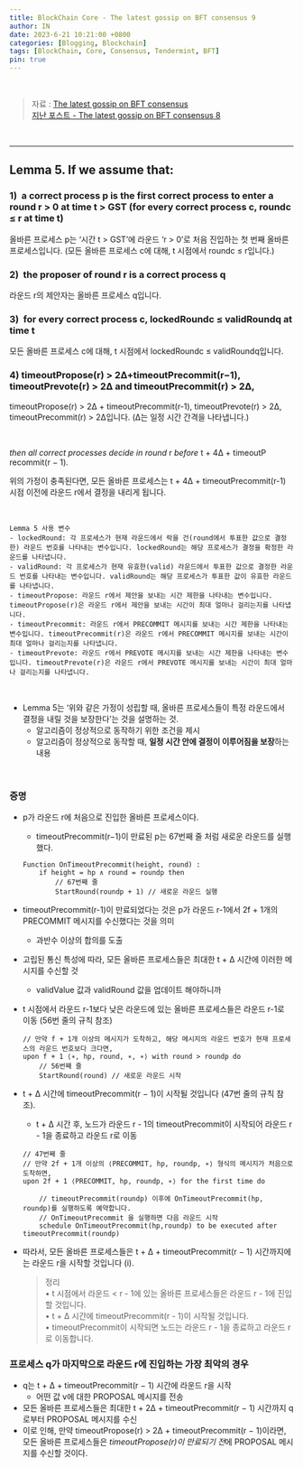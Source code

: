 ```yaml
---
title: BlockChain Core - The latest gossip on BFT consensus 9
author: IN
date: 2023-6-21 10:21:00 +0800
categories: [Blogging, Blockchain]
tags: [BlockChain, Core, Consensus, Tendermint, BFT]
pin: true
---
```


<br />

> 자료 : [The latest gossip on BFT consensus](https://in-nft.s3.ap-northeast-2.amazonaws.com/The+latest+gossip+on+BFT+consensus.pdf)
> <br />
> [지난 포스트 - The latest gossip on BFT consensus 8](https://in63119.github.io/posts/Tendermint8/)

<br />

--- 

## Lemma 5. If we assume that:
### 1)  a correct process p is the first correct process to enter a round r > 0 at time t > GST (for every correct process c, roundc ≤ r at time t)
올바른 프로세스 p는 ‘시간 t > GST’에 라운드 ‘r > 0’로 처음 진입하는 첫 번째 올바른 프로세스입니다. (모든 올바른 프로세스 c에 대해, t 시점에서 roundc ≤ r입니다.)

### 2)  the proposer of round r is a correct process q
라운드 r의 제안자는 올바른 프로세스 q입니다.

### 3)  for every correct process c, lockedRoundc ≤ validRoundq at time t
모든 올바른 프로세스 c에 대해, t 시점에서 lockedRoundc ≤ validRoundq입니다.

### 4) timeoutPropose(r) > 2∆+timeoutPrecommit(r−1), timeoutPrevote(r) > 2∆ and timeoutPrecommit(r) > 2∆,
timeoutPropose(r) > 2∆ + timeoutPrecommit(r-1), timeoutPrevote(r) > 2∆, timeoutPrecommit(r) > 2∆입니다. (∆는 일정 시간 간격을 나타냅니다.)

<br />

*then all correct processes decide in round* r *before* t + 4∆ + timeoutP recommit(r − 1)*.*

위의 가정이 충족된다면, 모든 올바른 프로세스는 t + 4∆ + timeoutPrecommit(r-1) 시점 이전에 라운드 r에서 결정을 내리게 됩니다.

<br />

```
Lemma 5 사용 변수
- lockedRound: 각 프로세스가 현재 라운드에서 락을 건(round에서 투표한 값으로 결정한) 라운드 번호를 나타내는 변수입니다. lockedRound는 해당 프로세스가 결정을 확정한 라운드를 나타냅니다.
- validRound: 각 프로세스가 현재 유효한(valid) 라운드에서 투표한 값으로 결정한 라운드 번호를 나타내는 변수입니다. validRound는 해당 프로세스가 투표한 값이 유효한 라운드를 나타냅니다.
- timeoutPropose: 라운드 r에서 제안을 보내는 시간 제한을 나타내는 변수입니다. timeoutPropose(r)은 라운드 r에서 제안을 보내는 시간이 최대 얼마나 걸리는지를 나타냅니다.
- timeoutPrecommit: 라운드 r에서 PRECOMMIT 메시지를 보내는 시간 제한을 나타내는 변수입니다. timeoutPrecommit(r)은 라운드 r에서 PRECOMMIT 메시지를 보내는 시간이 최대 얼마나 걸리는지를 나타냅니다.
- timeoutPrevote: 라운드 r에서 PREVOTE 메시지를 보내는 시간 제한을 나타내는 변수입니다. timeoutPrevote(r)은 라운드 r에서 PREVOTE 메시지를 보내는 시간이 최대 얼마나 걸리는지를 나타냅니다.
```

<br />

- Lemma 5는 ‘위와 같은 가정이 성립할 때, 올바른 프로세스들이 특정 라운드에서 결정을 내릴 것을 보장한다’는 것을 설명하는 것.
    - 알고리즘이 정상적으로 동작하기 위한 조건을 제시
    - 알고리즘이 정상적으로 동작할 때, **일정 시간 안에 결정이 이루어짐을 보장**하는 내용
 
<br />

### 증명
- p가 라운드 r에 처음으로 진입한 올바른 프로세스이다.
    - timeoutPrecommit(r−1)이 만료된 p는 67번째 줄 처럼 새로운 라운드를 실행했다.
    
    ```
    Function OnTimeoutPrecommit(height, round) : 
    	if height = hp ∧ round = roundp then
    		// 67번째 줄
    		StartRound(roundp + 1) // 새로운 라운드 실행
    ```
    
- timeoutPrecommit(r-1)이 만료되었다는 것은 p가 라운드 r-1에서 2f + 1개의 PRECOMMIT 메시지를 수신했다는 것을 의미
    - 과반수 이상의 합의를 도출
- 고립된 통신 특성에 따라, 모든 올바른 프로세스들은 최대한 t + ∆ 시간에 이러한 메시지를 수신할 것
    - validValue 값과 validRound 값을 업데이트 해야하니까
- t 시점에서 라운드 r-1보다 낮은 라운드에 있는 올바른 프로세스들은 라운드 r-1로 이동 (56번 줄의 규칙 참조)
    
    ```
    // 만약 f + 1개 이상의 메시지가 도착하고, 해당 메시지의 라운드 번호가 현재 프로세스의 라운드 번호보다 크다면,
    upon f + 1 ⟨∗, hp, round, ∗, ∗⟩ with round > roundp do 
    	// 56번째 줄
    	StartRound(round) // 새로운 라운드 시작
    ```
    
- t + ∆ 시간에 timeoutPrecommit(r − 1)이 시작될 것입니다 (47번 줄의 규칙 참조).
    - t + ∆ 시간 후, 노드가 라운드 r - 1의 timeoutPrecommit이 시작되어 라운드 r - 1을 종료하고 라운드 r로 이동
    
    ```
    // 47번째 줄
    // 만약 2f + 1개 이상의 ⟨PRECOMMIT, hp, roundp, ∗⟩ 형식의 메시지가 처음으로 도착하면,
    upon 2f + 1 ⟨PRECOMMIT, hp, roundp, ∗⟩ for the first time do
    
    	// timeoutPrecommit(roundp) 이후에 OnTimeoutPrecommit(hp, roundp)를 실행하도록 예약합니다.
    	// OnTimeoutPrecommit 을 실행하면 다음 라운드 시작
    	schedule OnTimeoutPrecommit(hp,roundp) to be executed after timeoutPrecommit(roundp)
    ```
    
- 따라서, 모든 올바른 프로세스들은 t + ∆ + timeoutPrecommit(r − 1) 시간까지에는 라운드 r을 시작할 것입니다 (i).
    
    > 정리
    > <br />
    > • t 시점에서 라운드 < r - 1에 있는 올바른 프로세스들은 라운드 r - 1에 진입할 것입니다.
    > <br />
    > • t + ∆ 시간에 timeoutPrecommit(r - 1)이 시작될 것입니다.
    > <br />
    > • timeoutPrecommit이 시작되면 노드는 라운드 r - 1을 종료하고 라운드 r로 이동합니다.
     

### 프로세스 q가 마지막으로 라운드 r에 진입하는 가장 최악의 경우

- q는 t + ∆ + timeoutPrecommit(r − 1) 시간에 라운드 r을 시작
    - 어떤 값 v에 대한 PROPOSAL 메시지를 전송
- 모든 올바른 프로세스들은 최대한 t + 2∆ + timeoutPrecommit(r − 1) 시간까지 q로부터 PROPOSAL 메시지를 수신
- 이로 인해, 만약 timeoutPropose(r) > 2∆ + timeoutPrecommit(r − 1)이라면, 모든 올바른 프로세스들은 *timeoutPropose(r)이 만료되기 전*에 PROPOSAL 메시지를 수신할 것이다.

